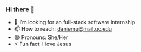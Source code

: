 ### Hi there 👋

- 👯 I’m looking for an full-stack software internship
- 📫 How to reach: daniemu@mail.uc.edu
- 😄 Pronouns: She/Her
- ⚡ Fun fact: I love Jesus
